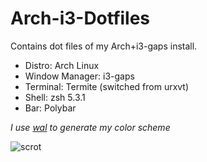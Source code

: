 # Arch-i3-Dotfiles

Contains dot files of my Arch+i3-gaps install.
* Distro: Arch Linux
* Window Manager: i3-gaps
* Terminal: Termite (switched from urxvt)
* Shell: zsh 5.3.1
* Bar: Polybar

_I use [wal](https://github.com/dylanaraps/wal) to generate my color scheme_  
  
![scrot](https://imgur.com/r/unixporn/TNIcUw2)
